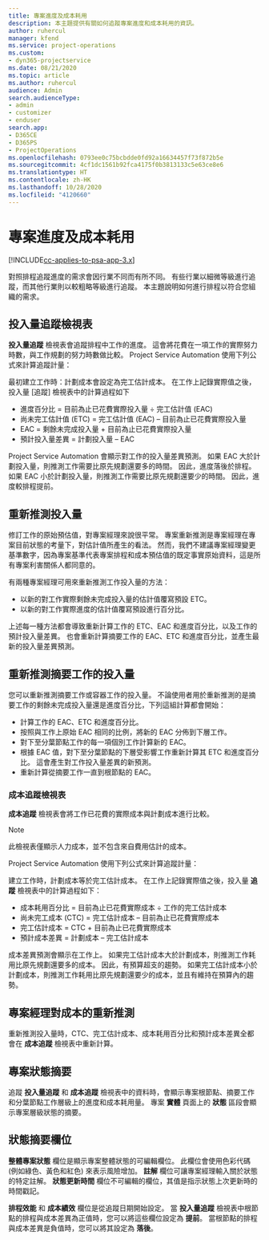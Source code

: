 ```yaml
---
title: 專案進度及成本耗用
description: 本主題提供有關如何追蹤專案進度和成本耗用的資訊。
author: ruhercul
manager: kfend
ms.service: project-operations
ms.custom:
- dyn365-projectservice
ms.date: 08/21/2020
ms.topic: article
ms.author: ruhercul
audience: Admin
search.audienceType:
- admin
- customizer
- enduser
search.app:
- D365CE
- D365PS
- ProjectOperations
ms.openlocfilehash: 0793ee0c75bcbdde0fd92a16634457f73f872b5e
ms.sourcegitcommit: 4cf1dc1561b92fca4175f0b3813133c5e63ce8e6
ms.translationtype: HT
ms.contentlocale: zh-HK
ms.lasthandoff: 10/28/2020
ms.locfileid: "4120660"
---
```

# <a name="project-progress-and-cost-consumption"></a>專案進度及成本耗用

[!INCLUDE[cc-applies-to-psa-app-3.x](../includes/cc-applies-to-psa-app-3x.md)]

對照排程追蹤進度的需求會因行業不同而有所不同。 有些行業以細微等級進行追蹤，而其他行業則以較粗略等級進行追蹤。 本主題說明如何進行排程以符合您組織的需求。

## <a name="effort-tracking-view"></a>投入量追蹤檢視表

**投入量追蹤** 檢視表會追蹤排程中工作的進度。 這會將花費在一項工作的實際努力時數，與工作規劃的努力時數做比較。 Project Service Automation 使用下列公式來計算追蹤計量：

最初建立工作時：計劃成本會設定為完工估計成本。 在工作上記錄實際值之後，投入量 [追蹤] 檢視表中的計算過程如下

- 進度百分比 = 目前為止已花費實際投入量 ÷ 完工估計值 (EAC) 
- 尚未完工估計值 (ETC) = 完工估計值 (EAC) – 目前為止已花費實際投入量 
- EAC = 剩餘未完成投入量 + 目前為止已花費實際投入量 
- 預計投入量差異 = 計劃投入量 – EAC

Project Service Automation 會顯示對工作的投入量差異預測。 如果 EAC 大於計劃投入量，則推測工作需要比原先規劃還要多的時間。 因此，進度落後於排程。 如果 EAC 小於計劃投入量，則推測工作需要比原先規劃還要少的時間。 因此，進度較排程提前。

## <a name="reprojecting-effort"></a>重新推測投入量

修訂工作的原始預估值，對專案經理來說很平常。 專案重新推測是專案經理在專案目前狀態的考量下，對估計值所產生的看法。 然而，我們不建議專案經理變更基準數字，因為專案基準代表專案排程和成本預估值的既定事實原始資料，這是所有專案利害關係人都同意的。

有兩種專案經理可用來重新推測工作投入量的方法：

- 以新的對工作實際剩餘未完成投入量的估計值覆寫預設 ETC。 
- 以新的對工作實際進度的估計值覆寫預設進行百分比。

上述每一種方法都會導致重新計算工作的 ETC、EAC 和進度百分比，以及工作的預計投入量差異。 也會重新計算摘要工作的 EAC、ETC 和進度百分比，並產生最新的投入量差異預測。

## <a name="reprojection-of-effort-on-summary-tasks"></a>重新推測摘要工作的投入量

您可以重新推測摘要工作或容器工作的投入量。 不論使用者用於重新推測的是摘要工作的剩餘未完成投入量還是進度百分比，下列這組計算都會開始：

- 計算工作的 EAC、ETC 和進度百分比。
- 按照與工作上原始 EAC 相同的比例，將新的 EAC 分佈到下層工作。
- 對下至分葉節點工作的每一項個別工作計算新的 EAC。 
- 根據 EAC 值，對下至分葉節點的下層受影響工作重新計算其 ETC 和進度百分比。 這會產生對工作投入量差異的新預測。 
- 重新計算從摘要工作一直到根節點的 EAC。

### <a name="cost-tracking-view"></a>成本追蹤檢視表 

**成本追蹤** 檢視表會將工作已花費的實際成本與計劃成本進行比較。 

> [!NOTE]
> 此檢視表僅顯示人力成本，並不包含來自費用估計的成本。 

Project Service Automation 使用下列公式來計算追蹤計量：

建立工作時，計劃成本等於完工估計成本。 在工作上記錄實際值之後，投入量 **追蹤** 檢視表中的計算過程如下：

 - 成本耗用百分比 = 目前為止已花費實際成本 ÷ 工作的完工估計成本
 - 尚未完工成本 (CTC) = 完工估計成本 – 目前為止已花費實際成本
 - 完工估計成本 = CTC + 目前為止已花費實際成本
 - 預計成本差異 = 計劃成本 – 完工估計成本

成本差異預測會顯示在工作上。 如果完工估計成本大於計劃成本，則推測工作耗用比原先規劃還要多的成本。 因此，有預算超支的趨勢。 如果完工估計成本小於計劃成本，則推測工作耗用比原先規劃還要少的成本，並且有維持在預算內的趨勢。

## <a name="project-managers-reprojection-of-cost"></a>專案經理對成本的重新推測

重新推測投入量時，CTC、完工估計成本、成本耗用百分比和預計成本差異全都會在 **成本追蹤** 檢視表中重新計算。

## <a name="project-status-summary"></a>專案狀態摘要

追蹤 **投入量追蹤** 和 **成本追蹤** 檢視表中的資料時，會顯示專案根節點、摘要工作和分葉節點工作層級上的進度和成本耗用量。 專案 **實體** 頁面上的 **狀態** 區段會顯示專案層級狀態的摘要。

## <a name="status-summary-fields"></a>狀態摘要欄位

**整體專案狀態** 欄位是顯示專案整體狀態的可編輯欄位。 此欄位會使用色彩代碼 (例如綠色、黃色和紅色) 來表示風險增加。 **註解** 欄位可讓專案經理輸入關於狀態的特定註解。 **狀態更新時間** 欄位不可編輯的欄位，其值是指示狀態上次更新時的時間戳記。

**排程效能** 和 **成本績效** 欄位是從追蹤日期開始設定。 當 **投入量追蹤** 檢視表中根節點的排程與成本差異為正值時，您可以將這些欄位設定為 **提前**。 當根節點的排程與成本差異是負值時，您可以將其設定為 **落後**。

